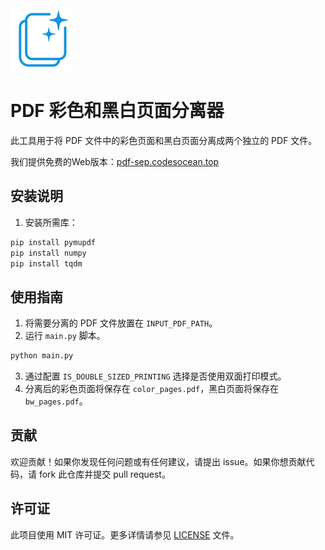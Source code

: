 <img src="./serverless_handler/static/favicon.png" alt="Logo" width="100"/>

# PDF 彩色和黑白页面分离器

此工具用于将 PDF 文件中的彩色页面和黑白页面分离成两个独立的 PDF 文件。

我们提供免费的Web版本：[pdf-sep.codesocean.top](https://pdf-sep.codesocean.top)

## 安装说明

1. 安装所需库：

```bash
pip install pymupdf
pip install numpy
pip install tqdm
```

## 使用指南

1. 将需要分离的 PDF 文件放置在 `INPUT_PDF_PATH`。
2. 运行 `main.py` 脚本。

```bash
python main.py
```
3. 通过配置 `IS_DOUBLE_SIZED_PRINTING` 选择是否使用双面打印模式。
4. 分离后的彩色页面将保存在 `color_pages.pdf`，黑白页面将保存在 `bw_pages.pdf`。

## 贡献

欢迎贡献！如果你发现任何问题或有任何建议，请提出 issue。如果你想贡献代码，请 fork 此仓库并提交 pull request。

## 许可证

此项目使用 MIT 许可证。更多详情请参见 [LICENSE](LICENSE) 文件。
